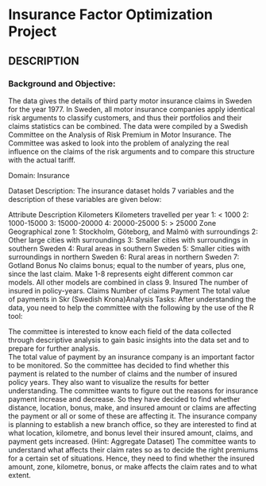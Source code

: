# Insurance Factor Optimization Project
 
## DESCRIPTION

### Background and Objective:

The data gives the details of third party motor insurance claims in Sweden for the year 1977. In Sweden, all motor insurance companies apply identical risk arguments to classify customers, and thus their portfolios and their claims statistics can be combined. The data were compiled by a Swedish Committee on the Analysis of Risk Premium in Motor Insurance. The Committee was asked to look into the problem of analyzing the real influence on the claims of the risk arguments and to compare this structure with the actual tariff.

Domain: Insurance

Dataset Description: 
The insurance dataset holds 7 variables and the description of these variables are given below: 

Attribute	Description
Kilometers	Kilometers travelled per year 
1: < 1000 
2: 1000-15000 
3: 15000-20000 
4: 20000-25000 
5: > 25000
Zone	Geographical zone 
1: Stockholm, Göteborg, and Malmö with surroundings
2: Other large cities with surroundings 
3: Smaller cities with surroundings in southern Sweden 
4: Rural areas in southern Sweden 
5: Smaller cities with surroundings in northern Sweden 
6: Rural areas in northern Sweden
7: Gotland
Bonus	No claims bonus; equal to the number of years, plus one, since the last claim.
Make	1-8 represents eight different common car models. All other models are combined in class 9.
Insured 	The number of insured in policy-years.
Claims 	Number of claims
Payment 	The total value of payments in Skr (Swedish Krona)Analysis Tasks: After understanding the data, you need to help the committee with the following by the use of the R tool:
 

The committee is interested to know each field of the data collected through descriptive analysis to gain basic insights into the data set and to prepare for further analysis.  
The total value of payment by an insurance company is an important factor to be monitored. So the committee has decided to find whether this payment is related to the number of claims and the number of insured policy years. They also want to visualize the results for better understanding. 
The committee wants to figure out the reasons for insurance payment increase and decrease. So they have decided to find whether distance, location, bonus, make, and insured amount or claims are affecting the payment or all or some of these are affecting it. 
The insurance company is planning to establish a new branch office, so they are interested to find at what location, kilometre, and bonus level their insured amount, claims, and payment gets increased. (Hint: Aggregate Dataset) 
The committee wants to understand what affects their claim rates so as to decide the right premiums for a certain set of situations. Hence, they need to find whether the insured amount, zone, kilometre, bonus, or make affects the claim rates and to what extent. 
